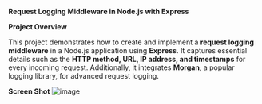 **Request Logging Middleware in Node.js with Express**

**Project Overview**

This project demonstrates how to create and implement a **request logging middleware** in a Node.js application using **Express**. It captures essential details such as the **HTTP method, URL, IP address, and timestamps** for every incoming request. Additionally, it integrates **Morgan**, a popular logging library, for advanced request logging.

**Screen Shot**
![image](https://github.com/user-attachments/assets/d758613f-e176-420f-a383-75daf74b2c2f)
